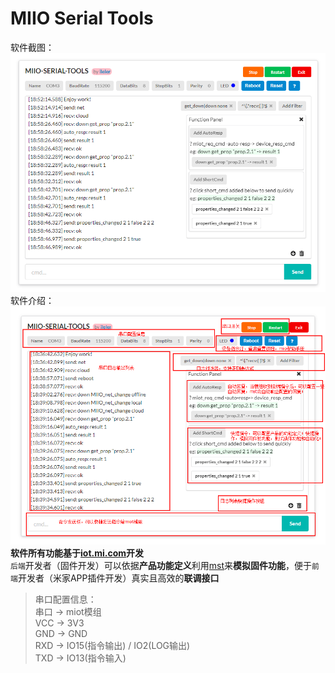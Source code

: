 # MIIO Serial Tools
软件截图：  ![软件截图](./mst.png)  
软件介绍：  ![软件介绍](./mst-readme.png)  
**软件所有功能基于[iot.mi.com](https://iot.mi.com/new/doc/embedded-development/wifi/standard-protocol.html)开发**  
`后端`开发者（固件开发）可以依据**产品功能定义**利用[mst](https://github.com/ileler/miio-serial-tools)来**模拟固件功能**，便于`前端`开发者（米家APP插件开发）真实且高效的**联调接口**  

> 串口配置信息：  
串口 -> miot模组  
VCC  -> 3V3  
GND  -> GND  
RXD	 -> IO15(指令输出) / IO2(LOG输出)  
TXD  -> IO13(指令输入)  
